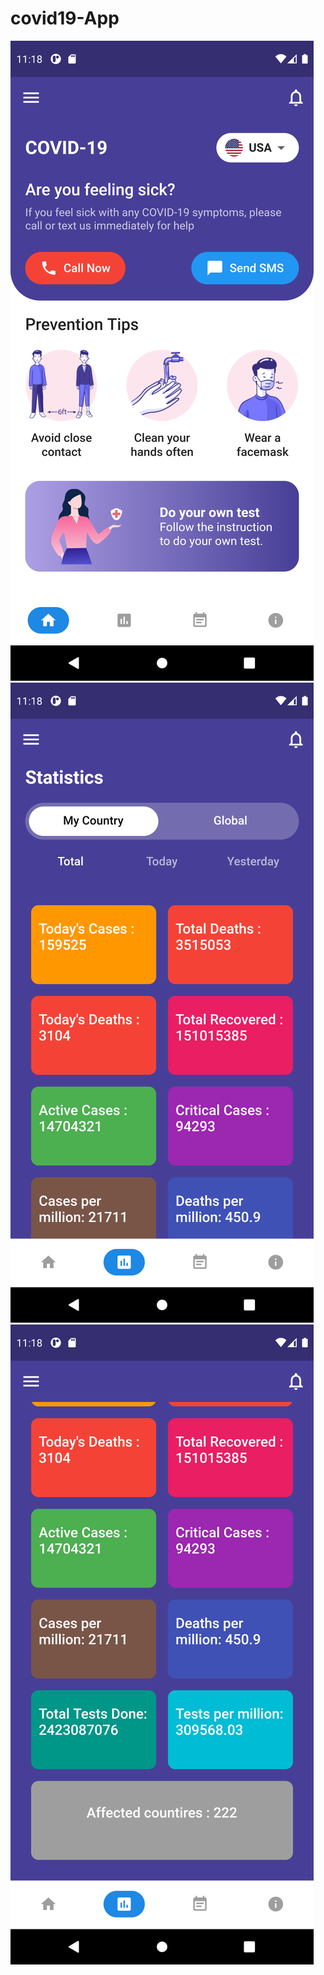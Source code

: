# covid19-App

![Alt text](1.PNG?raw=true "Main Screen")
![Alt text](2.PNG?raw=true "Main Screen")
![Alt text](3.PNG?raw=true "Main Screen")
